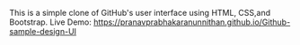 This is a simple clone of GitHub's user interface using HTML, CSS,and Bootstrap. 
Live Demo: https://pranavprabhakaranunnithan.github.io/Github-sample-design-UI
